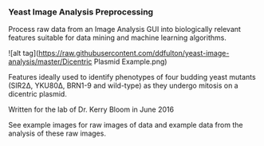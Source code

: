 ### Yeast Image Analysis Preprocessing ###

Process raw data from an Image Analysis GUI into biologically relevant features suitable for data mining and machine learning algorithms.


![alt tag](https://raw.githubusercontent.com/ddfulton/yeast-image-analysis/master/Dicentric Plasmid Example.png)


Features ideally used to identify phenotypes of four budding yeast mutants (SIR2∆, YKU80∆, BRN1-9 and wild-type)  as they undergo mitosis on a dicentric plasmid.

Written for the lab of Dr. Kerry Bloom in June 2016

See example images for raw images of data and example data from the analysis of these raw images.


